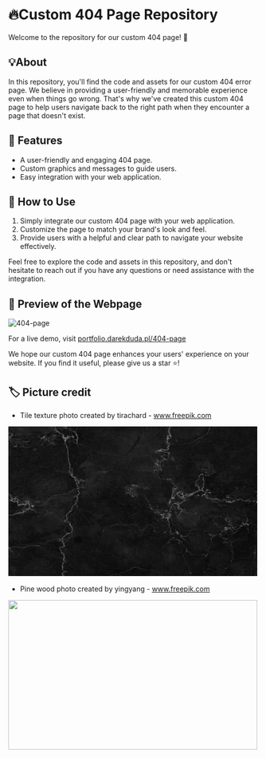 # 🔥Custom 404 Page Repository

Welcome to the repository for our custom 404 page! 🚀

## 💡About

In this repository, you'll find the code and assets for our custom 404 error page. We believe in providing a user-friendly and memorable experience even when things go wrong. That's why we've created this custom 404 page to help users navigate back to the right path when they encounter a page that doesn't exist.

## 📌 Features

- A user-friendly and engaging 404 page.
- Custom graphics and messages to guide users.
- Easy integration with your web application.

## 💫 How to Use

1. Simply integrate our custom 404 page with your web application.
2. Customize the page to match your brand's look and feel.
3. Provide users with a helpful and clear path to navigate your website effectively.

Feel free to explore the code and assets in this repository, and don't hesitate to reach out if you have any questions or need assistance with the integration.

## 💟 Preview of the Webpage

![404-page](https://github.com/sidhartha2002/crane-404-error-page/assets/73163725/83769a20-6c10-415c-a70e-7ff2d253fb6a)

For a live demo, visit [portfolio.darekduda.pl/404-page](https://portfolio.darekduda.pl/crane-404-error-page/)

We hope our custom 404 page enhances your users' experience on your website. If you find it useful, please give us a star ⭐!

## 🏷️ Picture credit

- Tile texture photo created by tirachard - www.freepik.com

[<img src="assets/stone.jpg" width="500" height="300">](https://www.freepik.com/search?author=854473&authorSlug=tirachard&format=author&query=black)

- Pine wood photo created by yingyang - www.freepik.com

[<img src="assets/wood.avif" width="500" height="300">](https://www.freepik.com/photos/pine-wood)
